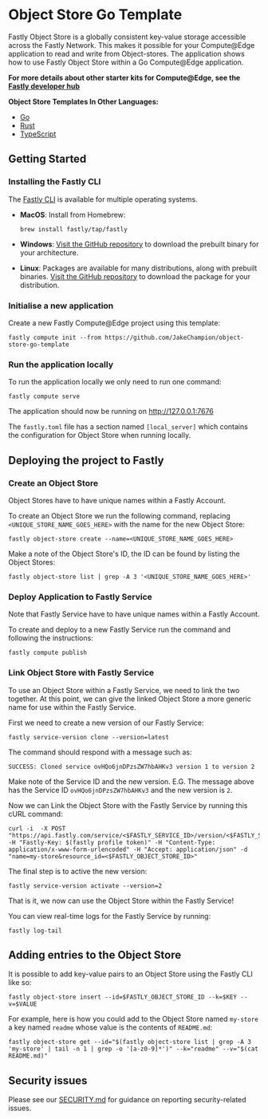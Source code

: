 # Object Store Go Template

Fastly Object Store is a globally consistent key-value storage accessible across the Fastly Network. This makes it possible for your Compute@Edge application to read and write from Object-stores. The application shows how to use Fastly Object Store within a Go Compute@Edge application.

**For more details about other starter kits for Compute@Edge, see the [Fastly developer hub](https://developer.fastly.com/solutions/starters)**

**Object Store Templates In Other Languages:**

- [Go](https://github.com/JakeChampion/Object-Store-Go-Template/#object-store-go-template)
- [Rust](https://github.com/JakeChampion/Object-Store-Rust-Template#object-store-rust-template)
- [TypeScript](https://github.com/JakeChampion/Object-Store-TypeScript-Template#object-store-typescript-template)

## Getting Started

### Installing the Fastly CLI

The [Fastly CLI](https://developer.fastly.com/learning/tools/cli/) is available for multiple operating systems.

- **MacOS**: Install from Homebrew:

    ```
    brew install fastly/tap/fastly
    ```

- **Windows**: [Visit the GitHub repository](https://github.com/fastly/cli/releases/latest) to download the prebuilt binary for your architecture.
- **Linux**: Packages are available for many distributions, along with prebuilt binaries. [Visit the GitHub repository](https://github.com/fastly/cli/releases/latest) to download the package for your distribution.

### Initialise a new application

Create a new Fastly Compute@Edge project using this template:

```shell
fastly compute init --from https://github.com/JakeChampion/object-store-go-template
```

### Run the application locally

To run the application locally we only need to run one command:

```shell
fastly compute serve
```

The application should now be running on <http://127.0.0.1:7676>

The `fastly.toml` file has a section named `[local_server]` which contains the configuration for Object Store when running locally.

## Deploying the project to Fastly

### Create an Object Store

Object Stores have to have unique names within a Fastly Account.

To create an Object Store we run the following command, replacing `<UNIQUE_STORE_NAME_GOES_HERE>` with the name for the new Object Store:

```shell
fastly object-store create --name=<UNIQUE_STORE_NAME_GOES_HERE>
```

Make a note of the Object Store's ID, the ID can be found by listing the Object Stores:
```shell
fastly object-store list | grep -A 3 '<UNIQUE_STORE_NAME_GOES_HERE>'
```

### Deploy Application to Fastly Service

Note that Fastly Service have to have unique names within a Fastly Account.

To create and deploy to a new Fastly Service run the command and following the instructions:

```shell
fastly compute publish
```

### Link Object Store with Fastly Service

To use an Object Store within a Fastly Service, we need to link the two together. At this point, we can give the linked Object Store a more generic name for use within the Fastly Service.

First we need to create a new version of our Fastly Service:

```shell
fastly service-version clone --version=latest
```

The command should respond with a message such as:
```shell
SUCCESS: Cloned service ovHQo6jnDPzsZW7hbAHKv3 version 1 to version 2
```

Make note of the Service ID and the new version. E.G. The message above has the Service ID `ovHQo6jnDPzsZW7hbAHKv3` and the new version is `2`.

Now we can Link the Object Store with the Fastly Service by running this cURL command:

```shell
curl -i  -X POST "https://api.fastly.com/service/<$FASTLY_SERVICE_ID>/version/<$FASTLY_SERVICE_VERSION>/resource" -H "Fastly-Key: $(fastly profile token)" -H "Content-Type: application/x-www-form-urlencoded" -H "Accept: application/json" -d "name=my-store&resource_id=<$FASTLY_OBJECT_STORE_ID>"
```

The final step is to active the new version:
```shell
fastly service-version activate --version=2
```

That is it, we now can use the Object Store within the Fastly Service!

You can view real-time logs for the Fastly Service by running:
```shell
fastly log-tail
```

## Adding entries to the Object Store

It is possible to add key-value pairs to an Object Store using the Fastly CLI like so:
```shell
fastly object-store insert --id=$FASTLY_OBJECT_STORE_ID --k=$KEY --v=$VALUE
```

For example, here is how you could add to the Object Store named `my-store` a key named `readme` whose value is the contents of `README.md`:
```shell
fastly object-store get --id="$(fastly object-store list | grep -A 3 'my-store' | tail -n 1 | grep -o '[a-z0-9]*')" --k="readme" --v="$(cat README.md)"
```

## Security issues

Please see our [SECURITY.md](SECURITY.md) for guidance on reporting security-related issues.
